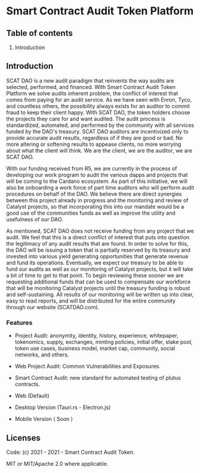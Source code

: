 # Smart Contract Audit Token Platform

## Table of contents
1. Introduction
## Introduction

SCAT DAO is a new audit paradigm that reinvents the way audits are selected, performed, and financed. With Smart Contract Audit Token Platform we solve audits inherent problem, the conflict of interest that comes from paying for an audit service. As we have seen with Enron, Tyco, and countless others, the possibility always exists for an auditor to commit fraud to keep their client happy. With SCAT DAO, the token holders choose the projects they care for and want audited. The audit process is standardized, automated, and performed by the community with all services funded by the DAO's treasury. SCAT DAO auditors are incentivized only to provide accurate audit results, regardless of if they are good or bad. No more altering or softening results to appease clients, no more worrying about what the client will think. We are the client, we are the auditor, we are SCAT DAO.

With our funding received from R5, we are currently in the process of developing our work program to audit the various dapps and projects that will be coming to the Cardano ecosystem. As part of this initiative, we will also be onboarding a work force of part time auditors who will perform audit procedures on behalf of the DAO. We believe there are direct synergies between this project already in progress and the monitoring and review of Catalyst projects, so that incorporating this into our mandate would be a good use of the communities funds as well as improve the utility and usefulness of our DAO.

As mentioned, SCAT DAO does not receive funding from any project that we audit. We feel that this is a direct conflict of interest that puts into question the legitimacy of any audit results that are found. In order to solve for this, the DAO will be issuing a token that is partially reserved by its treasury and invested into various yield generating opportunities that generate revenue and fund its operations. Eventually, we expect our treasury to be able to fund our audits as well as our monitoring of Catalyst projects, but it will take a bit of time to get to that point. To begin reviewing these sooner we are requesting additional funds that can be used to compensate our workforce that will be monitoring Catalyst projects until the treasury funding is robust and self-sustaining. All results of our monitoring will be written up into clear, easy to read reports, and will be distributed for the entire community through our website (SCATDAO.com).
### Features
- Project Audit: anonymity, identity, history, experience, whitepaper, tokenomics, supply, exchanges, minting policies, initial offer, stake pool, token use cases, business model, market cap, community, social networks, and others.

- Web Project Audit:  Common Vulnerabilities and Exposures.

- Smart Contract Audit: new standard for automated testing of plutus contracts.

- Web (Default)

- Desktop Version (Tauri.rs - Electron.js)

- Mobile Version ( Soon )

## Licenses
Code: (c) 2021 - 2021 - Smart Contract Audit Token.

MIT or MIT/Apache 2.0 where applicable.

